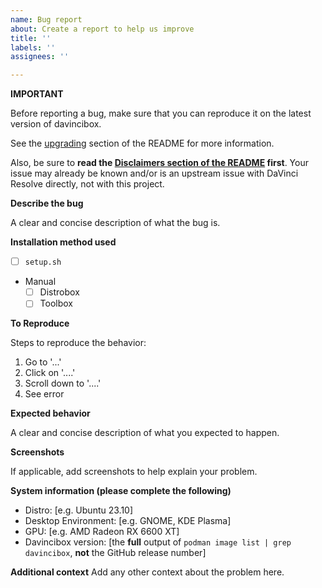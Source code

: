 ```yaml
---
name: Bug report
about: Create a report to help us improve
title: ''
labels: ''
assignees: ''

---
```


**IMPORTANT**

Before reporting a bug, make sure that you can reproduce it on the latest version of davincibox.

See the [upgrading](https://github.com/zelikos/davincibox#upgrading) section of the README for more information.

Also, be sure to **read the [Disclaimers section of the README](https://github.com/zelikos/davincibox?tab=readme-ov-file#disclaimers) first**. Your issue may already be known and/or is an upstream issue with DaVinci Resolve directly, not with this project.

**Describe the bug**

A clear and concise description of what the bug is.

**Installation method used**

- [ ] `setup.sh`
- Manual
  - [ ] Distrobox
  - [ ] Toolbox

**To Reproduce**

Steps to reproduce the behavior:
1. Go to '...'
2. Click on '....'
3. Scroll down to '....'
4. See error

**Expected behavior**

A clear and concise description of what you expected to happen.

**Screenshots**

If applicable, add screenshots to help explain your problem.

**System information (please complete the following)**

 - Distro: [e.g. Ubuntu 23.10]
 - Desktop Environment: [e.g. GNOME, KDE Plasma]
 - GPU: [e.g. AMD Radeon RX 6600 XT]
 - Davincibox version: [the **full** output of `podman image list | grep davincibox`, **not** the GitHub release number]

**Additional context**
Add any other context about the problem here.
